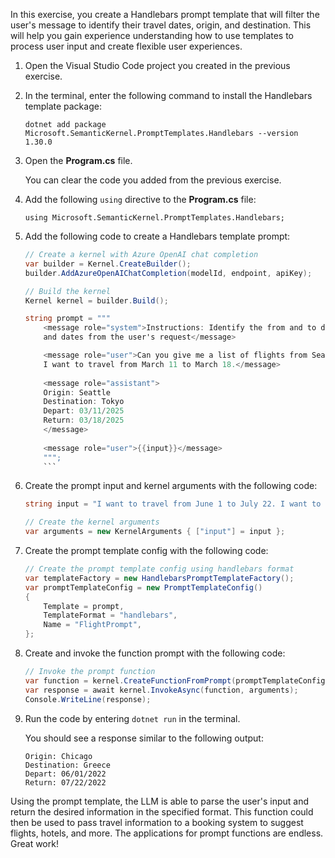 In this exercise, you create a Handlebars prompt template that will filter the user's message to identify their travel dates, origin, and destination. This will help you gain experience understanding how to use templates to process user input and create flexible user experiences.

1. Open the Visual Studio Code project you created in the previous exercise.

1. In the terminal, enter the following command to install the Handlebars template package:

    `dotnet add package Microsoft.SemanticKernel.PromptTemplates.Handlebars --version 1.30.0`

1. Open the **Program.cs** file.

    You can clear the code you added from the previous exercise.

1. Add the following `using` directive to the **Program.cs** file:

    `using Microsoft.SemanticKernel.PromptTemplates.Handlebars;`

1. Add the following code to create a Handlebars template prompt:

    ```c#
    // Create a kernel with Azure OpenAI chat completion
    var builder = Kernel.CreateBuilder();
    builder.AddAzureOpenAIChatCompletion(modelId, endpoint, apiKey);

    // Build the kernel
    Kernel kernel = builder.Build();

    string prompt = """
        <message role="system">Instructions: Identify the from and to destinations 
        and dates from the user's request</message>

        <message role="user">Can you give me a list of flights from Seattle to Tokyo? 
        I want to travel from March 11 to March 18.</message>
        
        <message role="assistant">
        Origin: Seattle
        Destination: Tokyo
        Depart: 03/11/2025 
        Return: 03/18/2025
        </message>
        
        <message role="user">{{input}}</message>
        """;
        ```

1. Create the prompt input and kernel arguments with the following code:

    ```c#
    string input = "I want to travel from June 1 to July 22. I want to go to Greece. I live in Chicago.";

    // Create the kernel arguments
    var arguments = new KernelArguments { ["input"] = input };
    ```

1. Create the prompt template config with the following code:

    ```csharp 
    // Create the prompt template config using handlebars format
    var templateFactory = new HandlebarsPromptTemplateFactory();
    var promptTemplateConfig = new PromptTemplateConfig()
    {
        Template = prompt,
        TemplateFormat = "handlebars",
        Name = "FlightPrompt",
    };
    ```

1. Create and invoke the function prompt with the following code:

    ```c#
    // Invoke the prompt function
    var function = kernel.CreateFunctionFromPrompt(promptTemplateConfig, templateFactory);
    var response = await kernel.InvokeAsync(function, arguments);
    Console.WriteLine(response);
    ```

1. Run the code by entering `dotnet run` in the terminal.

    You should see a response similar to the following output:

    ```
    Origin: Chicago
    Destination: Greece
    Depart: 06/01/2022
    Return: 07/22/2022
    ```

Using the prompt template, the LLM is able to parse the user's input and return the desired information in the specified format. This function could then be used to pass travel information to a booking system to suggest flights, hotels, and more. The applications for prompt functions are endless. Great work!